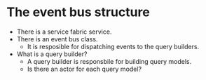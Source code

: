 # The event bus structure
* There is a service fabric service.
* There is an event bus class.
    * It is resposible for dispatching events to the query builders.
* What is a query builder?
    * A query builder is responsbile for building query models.
    * Is there an actor for each query model?
